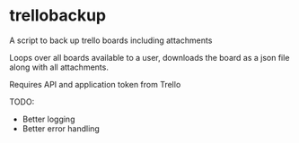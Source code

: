 # trellobackup
A script to back up trello boards including attachments

Loops over all boards available to a user, downloads the board as a json file along with all attachments. 

Requires API and application token from Trello

TODO: 
- Better logging
- Better error handling

